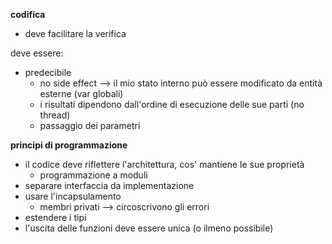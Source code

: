 **codifica**

* deve facilitare la verifica

deve essere:
* predecibile
    * no side effect --> il mio stato interno può essere modificato da entità esterne (var globali)
    * i risultati dipendono dall'ordine di esecuzione delle sue parti (no thread)
    * passaggio dei parametri


**principi di programmazione**

* il codice deve riflettere l'architettura, cos' mantiene le sue proprietà
    * programmazione a moduli
* separare interfaccia da implementazione
* usare l'incapsulamento
    * membri privati --> circoscrivono gli errori
* estendere i tipi
* l'uscita delle funzioni deve essere unica (o ilmeno possibile)